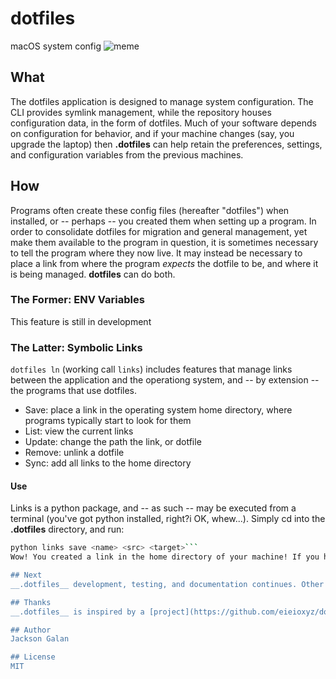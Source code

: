 # dotfiles
macOS system config
![meme](https://imgflip.com/i/6zg05)

## What
The dotfiles application is designed to manage system configuration.
The CLI provides symlink management, while the repository houses configuration data, in the form of dotfiles.
Much of your software depends on configuration for behavior, and if your machine changes (say, you upgrade the laptop) then __.dotfiles__ can help retain the preferences, settings, and configuration variables from the previous machines.

## How
Programs often create these config files (hereafter "dotfiles") when installed, or -- perhaps -- you created them when setting up a program. In order to consolidate dotfiles for migration and general management, yet make them available to the program in question, it is sometimes necessary to tell the program where they now live. It may instead be necessary to place a link from where the program _expects_ the dotfile to be, and where it is being managed. __dotfiles__ can do both.

### The Former: ENV Variables
This feature is still in development

### The Latter: Symbolic Links
`dotfiles ln` (working call `links`) includes features that manage links between the application and the operationg system, and -- by extension -- the programs that use dotfiles.
- Save: place a link in the operating system home directory, where programs typically start to look for them
- List: view the current links
- Update: change the path the link, or dotfile
- Remove: unlink a dotfile
- Sync: add all links to the home directory

#### Use
Links is a python package, and -- as such -- may be executed from a terminal (you've got python installed, right?i OK, whew...). Simply cd into the __.dotfiles__ directory, and run:
```zsh
python links save <name> <src> <target>```
Wow! You created a link in the home directory of your machine! If you hadn't a dotfile on the target path, nor a program expecting to read from the source, it won't do a whole lot, but still... 'atta boy!

## Next
__.dotfiles__ development, testing, and documentation continues. Other than adding ENV var management, expect a start script that installs those programs you know and love. For the latest updates, refer to a [live](https://trello.com/b/a06gi7q0/dotfile) project board on Trello.

## Thanks
__.dotfiles__ is inspired by a [project](https://github.com/eieioxyz/dotfiles_maco) [GitHub@eieioxyz](https://github.com/eieioxyz) put together.

## Author
Jackson Galan

## License
MIT
